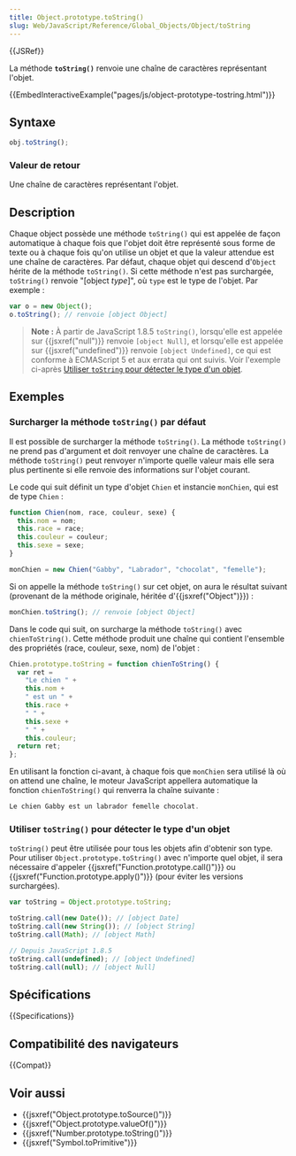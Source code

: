```yaml
---
title: Object.prototype.toString()
slug: Web/JavaScript/Reference/Global_Objects/Object/toString
---
```


{{JSRef}}

La méthode **`toString()`** renvoie une chaîne de caractères représentant l'objet.

{{EmbedInteractiveExample("pages/js/object-prototype-tostring.html")}}

## Syntaxe

```js
obj.toString();
```

### Valeur de retour

Une chaîne de caractères représentant l'objet.

## Description

Chaque object possède une méthode `toString()` qui est appelée de façon automatique à chaque fois que l'objet doit être représenté sous forme de texte ou à chaque fois qu'on utilise un objet et que la valeur attendue est une chaîne de caractères. Par défaut, chaque objet qui descend d'`Object` hérite de la méthode `toString()`. Si cette méthode n'est pas surchargée, `toString()` renvoie "\[object _type_]", où `type` est le type de l'objet. Par exemple :

```js
var o = new Object();
o.toString(); // renvoie [object Object]
```

> **Note :** À partir de JavaScript 1.8.5 `toString()`, lorsqu'elle est appelée sur {{jsxref("null")}} renvoie `[object Null]`, et lorsqu'elle est appelée sur {{jsxref("undefined")}} renvoie `[object Undefined]`, ce qui est conforme à ECMAScript 5 et aux errata qui ont suivis. Voir l'exemple ci-après [Utiliser `toString` pour détecter le type d'un objet](#detect).

## Exemples

### Surcharger la méthode `toString()` par défaut

Il est possible de surcharger la méthode `toString()`. La méthode `toString()` ne prend pas d'argument et doit renvoyer une chaîne de caractères. La méthode `toString()` peut renvoyer n'importe quelle valeur mais elle sera plus pertinente si elle renvoie des informations sur l'objet courant.

Le code qui suit définit un type d'objet `Chien` et instancie `monChien`, qui est de type `Chien` :

```js
function Chien(nom, race, couleur, sexe) {
  this.nom = nom;
  this.race = race;
  this.couleur = couleur;
  this.sexe = sexe;
}

monChien = new Chien("Gabby", "Labrador", "chocolat", "femelle");
```

Si on appelle la méthode `toString()` sur cet objet, on aura le résultat suivant (provenant de la méthode originale, héritée d'{{jsxref("Object")}}) :

```js
monChien.toString(); // renvoie [object Object]
```

Dans le code qui suit, on surcharge la méthode `toString()` avec `chienToString()`. Cette méthode produit une chaîne qui contient l'ensemble des propriétés (race, couleur, sexe, nom) de l'objet :

```js
Chien.prototype.toString = function chienToString() {
  var ret =
    "Le chien " +
    this.nom +
    " est un " +
    this.race +
    " " +
    this.sexe +
    " " +
    this.couleur;
  return ret;
};
```

En utilisant la fonction ci-avant, à chaque fois que `monChien` sera utilisé là où on attend une chaîne, le moteur JavaScript appellera automatique la fonction `chienToString()` qui renverra la chaîne suivante :

```js
Le chien Gabby est un labrador femelle chocolat.
```

### Utiliser `toString()` pour détecter le type d'un objet

`toString()` peut être utilisée pour tous les objets afin d'obtenir son type. Pour utiliser `Object.prototype.toString()` avec n'importe quel objet, il sera nécessaire d'appeler {{jsxref("Function.prototype.call()")}} ou {{jsxref("Function.prototype.apply()")}} (pour éviter les versions surchargées).

```js
var toString = Object.prototype.toString;

toString.call(new Date()); // [object Date]
toString.call(new String()); // [object String]
toString.call(Math); // [object Math]

// Depuis JavaScript 1.8.5
toString.call(undefined); // [object Undefined]
toString.call(null); // [object Null]
```

## Spécifications

{{Specifications}}

## Compatibilité des navigateurs

{{Compat}}

## Voir aussi

- {{jsxref("Object.prototype.toSource()")}}
- {{jsxref("Object.prototype.valueOf()")}}
- {{jsxref("Number.prototype.toString()")}}
- {{jsxref("Symbol.toPrimitive")}}

